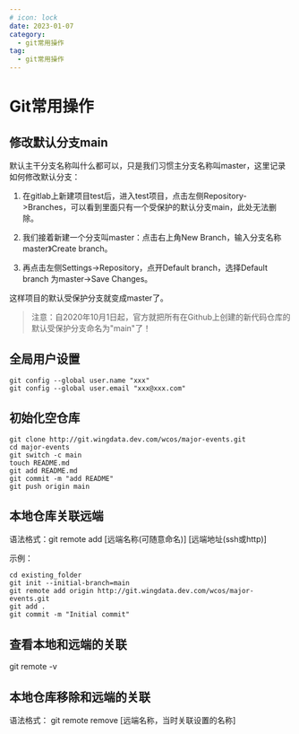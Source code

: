 ```yaml
---
# icon: lock
date: 2023-01-07
category:
  - git常用操作
tag:
  - git常用操作
---
```


# Git常用操作
## 修改默认分支main

默认主干分支名称叫什么都可以，只是我们习惯主分支名称叫master，这里记录如何修改默认分支：
1. 在gitlab上新建项目test后，进入test项目，点击左侧Repository->Branches，可以看到里面只有一个受保护的默认分支main，此处无法删除。
2. 我们接着新建一个分支叫master：点击右上角New Branch，输入分支名称master》Create branch。

3. 再点击左侧Settings->Repository，点开Default branch，选择Default branch 为master->Save Changes。

这样项目的默认受保护分支就变成master了。
> 注意：自2020年10月1日起，官方就把所有在Github上创建的新代码仓库的默认受保护分支命名为"main"了！

## 全局用户设置
```
git config --global user.name "xxx"
git config --global user.email "xxx@xxx.com"
```

## 初始化空仓库
```
git clone http://git.wingdata.dev.com/wcos/major-events.git
cd major-events
git switch -c main
touch README.md
git add README.md
git commit -m "add README"
git push origin main
```

## 本地仓库关联远端
语法格式：git  remote add  [远端名称(可随意命名)]  [远端地址(ssh或http)]

示例：
```
cd existing_folder
git init --initial-branch=main
git remote add origin http://git.wingdata.dev.com/wcos/major-events.git
git add .
git commit -m "Initial commit"
```


## 查看本地和远端的关联
git remote -v

## 本地仓库移除和远端的关联
语法格式： git remote remove [远端名称，当时关联设置的名称]


